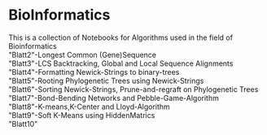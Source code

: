 # BioInformatics
This is a collection of Notebooks for Algorithms used in the field of Bioinformatics <br>
"Blatt2"-Longest Common (Gene)Sequence <br>
"Blatt3"-LCS Backtracking, Global and Local Sequence Alignments <br>
"Blatt4"-Formatting Newick-Strings to binary-trees <br>
"Blatt5"-Rooting Phylogenetic Trees using Newick-Strings <br>
"Blatt6"-Sorting Newick-Strings, Prune-and-regraft on Phylogenetic Trees <br>
"Blatt7"-Bond-Bending Networks and Pebble-Game-Algorithm <br>
"Blatt8"-K-means,K-Center and Lloyd-Algorithm <br>
"Blatt9"-Soft K-Means using HiddenMatrics <br>
"Blatt10"
